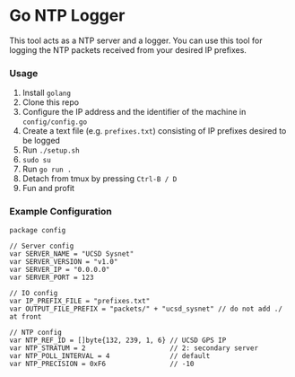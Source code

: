 # Go NTP Logger
 
This tool acts as a NTP server and a logger. You can use this tool for logging the NTP packets received from your desired IP prefixes.

### Usage

1. Install `golang`
2. Clone this repo
3. Configure the IP address and the identifier of the machine in `config/config.go`
4. Create a text file (e.g. `prefixes.txt`) consisting of IP prefixes desired to be logged
5. Run `./setup.sh`
6. `sudo su`
7. Run `go run .`
8. Detach from tmux by pressing `Ctrl-B / D`
9. Fun and profit

### Example Configuration

```
package config

// Server config
var SERVER_NAME = "UCSD Sysnet"
var SERVER_VERSION = "v1.0"
var SERVER_IP = "0.0.0.0"
var SERVER_PORT = 123

// IO config
var IP_PREFIX_FILE = "prefixes.txt"
var OUTPUT_FILE_PREFIX = "packets/" + "ucsd_sysnet" // do not add ./ at front

// NTP config
var NTP_REF_ID = []byte{132, 239, 1, 6} // UCSD GPS IP
var NTP_STRATUM = 2                     // 2: secondary server
var NTP_POLL_INTERVAL = 4               // default
var NTP_PRECISION = 0xF6                // -10
```
